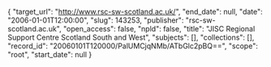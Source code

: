 {
  "target_url": "http://www.rsc-sw-scotland.ac.uk/", 
  "end_date": null, 
  "date": "2006-01-01T12:00:00", 
  "slug": 143253, 
  "publisher": "rsc-sw-scotland.ac.uk", 
  "open_access": false, 
  "npld": false, 
  "title": "JISC Regional Support Centre Scotland South and West", 
  "subjects": [], 
  "collections": [], 
  "record_id": "20060101T120000/PalUMCjqNMb/ATbGlc2pBQ==", 
  "scope": "root", 
  "start_date": null
}

